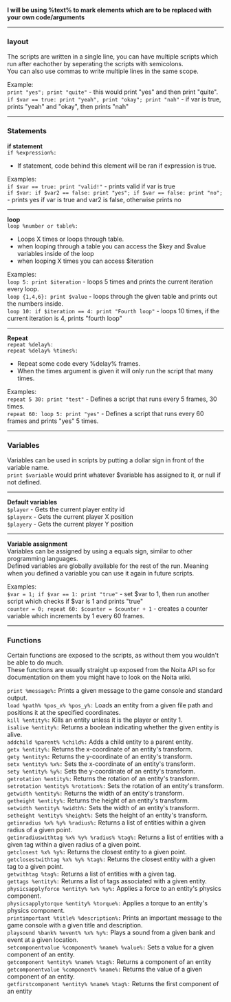 **I will be using %text% to mark elements which are to be replaced with your own code/arguments**
***
### **layout**

The scripts are written in a single line, you can have multiple scripts which run after eachother by seperating the scripts with semicolons.  
You can also use commas to write multiple lines in the same scope.

Example:  
`print "yes"; print "quite"` - this would print "yes" and then print "quite".  
`if $var == true: print "yeah", print "okay"; print "nah"` - if var is true, prints "yeah" and "okay", then prints "nah"
***
### **Statements**

**if statement**  
`if %expression%:` 
- If statement, code behind this element will be ran if expression is true.  

Examples:  
`if $var == true: print "valid!"` - prints valid if var is true  
`if $var: if $var2 == false: print "yes"; if $var == false: print "no";` - prints yes if var is true and var2 is false, otherwise prints no

***
**loop**  
`loop %number or table%:`  
- Loops X times or loops through table.
- when looping through a table you can access the $key and $value variables inside of the loop
- when looping X times you can access $iteration

Examples:  
`loop 5: print $iteration` - loops 5 times and prints the current iteration every loop.  
`loop {1,4,6}: print $value` - loops through the given table and prints out the numbers inside.  
`loop 10: if $iteration == 4: print "Fourth loop"` - loops 10 times, if the current iteration is 4, prints "fourth loop"

***
**Repeat**  
`repeat %delay%:`  
`repeat %delay% %times%:`  
- Repeat some code every %delay% frames.
- When the times argument is given it will only run the script that many times.

Examples:  
`repeat 5 30: print "test"` - Defines a script that runs every 5 frames, 30 times.  
`repeat 60: loop 5: print "yes"` - Defines a script that runs every 60 frames and prints "yes" 5 times.
***
### **Variables**
Variables can be used in scripts by putting a dollar sign in front of the variable name.  
`print $variable` would print whatever $variable has assigned to it, or null if not defined.
***
**Default variables**  
`$player` - Gets the current player entity id  
`$playerx` - Gets the current player X position  
`$playery` - Gets the current player Y position  
***
**Variable assignment**  
Variables can be assigned by using a equals sign, similar to other programming languages.  
Defined variables are globally available for the rest of the run. 
Meaning when you defined a variable you can use it again in future scripts.

Examples:  
`$var = 1; if $var == 1: print "true"` - set $var to 1, then run another script which checks if $var is 1 and prints "true"  
`counter = 0; repeat 60: $counter = $counter + 1` - creates a counter variable which increments by 1 every 60 frames.
***
### **Functions** 
Certain functions are exposed to the scripts, as without them you wouldn't be able to do much.  
These functions are usually straight up exposed from the Noita API so for documentation on them you might have to look on the Noita wiki.

`print %message%:` Prints a given message to the game console and standard output.  
`load %path% %pos_x% %pos_y%:` Loads an entity from a given file path and positions it at the specified coordinates.  
`kill %entity%:` Kills an entity unless it is the player or entity 1.  
`isalive %entity%:` Returns a boolean indicating whether the given entity is alive.  
`addchild %parent% %child%:` Adds a child entity to a parent entity.  
`getx %entity%:` Returns the x-coordinate of an entity's transform.  
`gety %entity%:` Returns the y-coordinate of an entity's transform.  
`setx %entity% %x%:` Sets the x-coordinate of an entity's transform.  
`sety %entity% %y%:` Sets the y-coordinate of an entity's transform.  
`getrotation %entity%:` Returns the rotation of an entity's transform.  
`setrotation %entity% %rotation%:` Sets the rotation of an entity's transform.  
`getwidth %entity%:` Returns the width of an entity's transform.  
`getheight %entity%:` Returns the height of an entity's transform.  
`setwidth %entity% %width%:` Sets the width of an entity's transform.  
`setheight %entity% %height%:` Sets the height of an entity's transform.  
`getinradius %x% %y% %radius%:` Returns a list of entities within a given radius of a given point.  
`getinradiuswithtag %x% %y% %radius% %tag%:` Returns a list of entities with a given tag within a given radius of a given point.  
`getclosest %x% %y%:` Returns the closest entity to a given point.  
`getclosestwithtag %x% %y% %tag%:` Returns the closest entity with a given tag to a given point.  
`getwithtag %tag%:` Returns a list of entities with a given tag.  
`gettags %entity%:` Returns a list of tags associated with a given entity.  
`physicsapplyforce %entity% %x% %y%:` Applies a force to an entity's physics component.  
`physicsapplytorque %entity% %torque%:` Applies a torque to an entity's physics component.  
`printimportant %title% %description%:` Prints an important message to the game console with a given title and description.  
`playsound %bank% %event% %x% %y%:` Plays a sound from a given bank and event at a given location.  
`setcomponentvalue %component% %name% %value%:` Sets a value for a given component of an entity.  
`getcomponent %entity% %name% %tag%:` Returns a component of an entity  
`getcomponentvalue %component% %name%:` Returns the value of a given component of an entity.  
`getfirstcomponent %entity% %name% %tag%:` Returns the first component of an entity  
